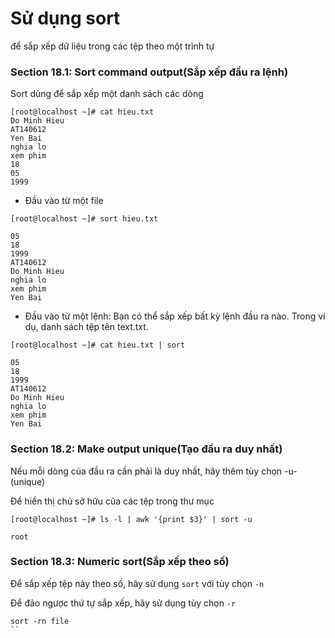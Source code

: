 # Sử dụng sort
để sắp xếp dữ liệu trong các tệp theo một trình tự

### Section 18.1: Sort command output(Sắp xếp đầu ra lệnh)
Sort dùng để sắp xếp một danh sách các dòng
```
[root@localhost ~]# cat hieu.txt
Do Minh Hieu
AT140612
Yen Bai
nghia lo
xem phim
18
05
1999

```
* Đầu vào từ một file
```
[root@localhost ~]# sort hieu.txt

05
18
1999
AT140612
Do Minh Hieu
nghia lo
xem phim
Yen Bai
```
* Đầu vào từ một lệnh: Bạn có thể sắp xếp bất kỳ lệnh đầu ra nào. Trong ví dụ, danh sách tệp tên text.txt.
```
[root@localhost ~]# cat hieu.txt | sort

05
18
1999
AT140612
Do Minh Hieu
nghia lo
xem phim
Yen Bai
```

### Section 18.2: Make output unique(Tạo đầu ra duy nhất)
Nếu mỗi dòng của đầu ra cần phải là duy nhất, hãy thêm tùy chọn -u-(unique)

Để hiển thị chủ sở hữu của các tệp trong thư mục
```
[root@localhost ~]# ls -l | awk '{print $3}' | sort -u

root
```

### Section 18.3: Numeric sort(Sắp xếp theo số)
Để sắp xếp tệp này theo số, hãy sử dụng `sort` với tùy chọn `-n`

Để đảo ngược thứ tự sắp xếp, hãy sử dụng tùy chọn `-r`
```
sort -rn file
``
